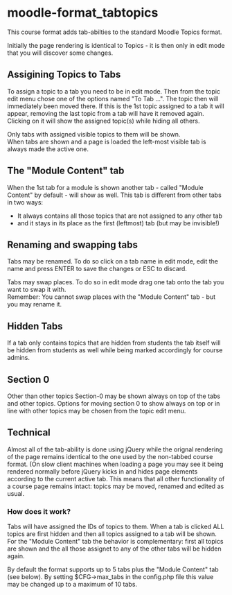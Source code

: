 # moodle-format_tabtopics
This course format adds tab-abilties to the standard Moodle Topics format.

Initially the page rendering is identical to Topics - it is then only in edit mode that you will discover some changes.

Assigining Topics to Tabs
-------------------------
To assign a topic to a tab you need to be in edit mode. Then from the topic edit menu chose one of the options named "To Tab ...". The topic then will immediately been moved there.
If this is the 1st topic assigned to a tab it will appear, removing the last topic from a tab will have it removed again. Clicking on it will show the assigned topic(s) while hiding all others.

Only tabs with assigned visible topics to them will be shown.<br>
When tabs are shown and a page is loaded the left-most visible tab is always made the active one.

The "Module Content" tab
------------------------
When the 1st tab for a module is shown another tab - called "Module Content" by default - will show as well. This tab is different from other tabs in two ways: 
- It always contains all those topics that are not assigned to any other tab 
- and it stays in its place as the first (leftmost) tab (but may be invisible!)

Renaming and swapping tabs
------------------------
Tabs may be renamed. To do so click on a tab name in edit mode, edit the name and press ENTER to save the changes or ESC to discard.

Tabs may swap places. To do so in edit mode drag one tab onto the tab you want to swap it with.<br>
Remember: You cannot swap places with the "Module Content" tab - but you may rename it.
  
Hidden Tabs
-----------
If a tab only contains topics that are hidden from students the tab itself will be hidden from students as well while being marked accordingly for course admins.

Section 0
---------
Other than other topics Section-0 may be shown always on top of the tabs and other topics. Options for moving section 0 to show always on top or in line with other topics may be chosen from the topic edit menu.

Technical
---------
Almost all of the tab-ability is done using jQuery while the orignal rendering of the page remains identical to the one used by the non-tabbed course format.
(On slow client machines when loading a page you may see it being rendered normally before jQuery kicks in and hides page elements according to the current active tab.
This means that all other functionality of a course page remains intact: topics may be moved, renamed and edited as usual.
<h3>How does it work? </h3>
Tabs will have assigned the IDs of topics to them. When a tab is clicked ALL topics are first hidden and then all topics assigned to a tab will be shown.
For the "Module Content" tab the behavior is complementary: first all topics are shown and the all those assignet to any of the other tabs will be hidden again.

By default the format supports up to 5 tabs plus the "Module Content" tab (see below).
By setting $CFG->max_tabs in the config.php file this value may be changed up to a maximum of 10 tabs.

